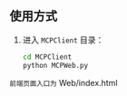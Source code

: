 ## 使用方式

1. 进入 `MCPClient` 目录：

   ```bash
   cd MCPClient
   python MCPWeb.py

`前端页面入口为`
Web/index.html
